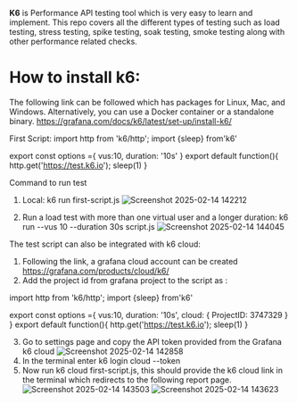**K6** is Performance API testing tool which is very easy to learn and implement. This repo covers all the different types of testing such as load testing, stress testing, spike testing, soak testing, smoke testing along with other performance related checks.

# How to install k6: 
The following link can be followed which has packages for Linux, Mac, and Windows. Alternatively, you can use a Docker container or a standalone binary. 
https://grafana.com/docs/k6/latest/set-up/install-k6/

First Script:
import http from 'k6/http';
import {sleep} from'k6'

export const options ={
    vus:10,
    duration: '10s'
}
export default function(){
    http.get('https://test.k6.io');
    sleep(1)
}

Command to run test 
1. Local: k6 run first-script.js
![Screenshot 2025-02-14 142212](https://github.com/user-attachments/assets/0c0c3c58-7179-4cca-816d-2d5cb83a7f62)

2. Run a load test with more than one virtual user and a longer duration:
   k6 run --vus 10 --duration 30s script.js
![Screenshot 2025-02-14 144045](https://github.com/user-attachments/assets/bc9ca3d2-cf48-4952-8358-5df7bdd89e92)

   
The test script can also be integrated with k6 cloud: 
1. Following the link, a grafana cloud account can be created https://grafana.com/products/cloud/k6/
2. Add the project id from grafana project to the script as :
   
import http from 'k6/http';
import {sleep} from'k6'

export const options ={
    vus:10,
    duration: '10s',
    cloud: {
        ProjectID: 3747329
    }
}
export default function(){
    http.get('https://test.k6.io');
    sleep(1)
}

3. Go to settings page and copy the API token provided from the Grafana k6 cloud 
![Screenshot 2025-02-14 142858](https://github.com/user-attachments/assets/0bf7a101-f886-4bd7-b01b-e53dbc2bada4)
4. In the terminal enter k6 login cloud --token <token copied in above step>
5. Now run k6 cloud first-script.js, this should provide the k6 cloud link in the terminal which redirects to the following report page.
![Screenshot 2025-02-14 143503](https://github.com/user-attachments/assets/e080934c-643c-43a7-9f03-ff3262249e8a)
![Screenshot 2025-02-14 143623](https://github.com/user-attachments/assets/227b2546-8e71-43f8-a1c4-e244544c48f6)



